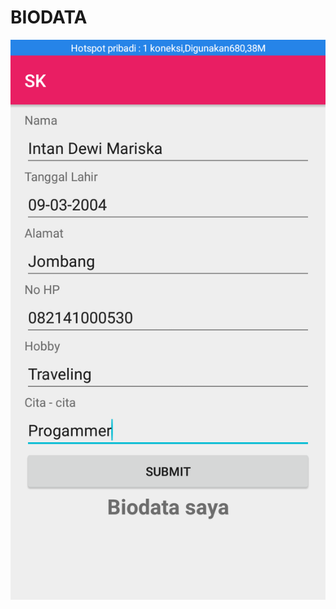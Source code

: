 # BIODATA
![alt text](https://github.com/1nt4ni/BIODATA/blob/master/Screenshot_2020-07-27-17-47-48-12.png)

